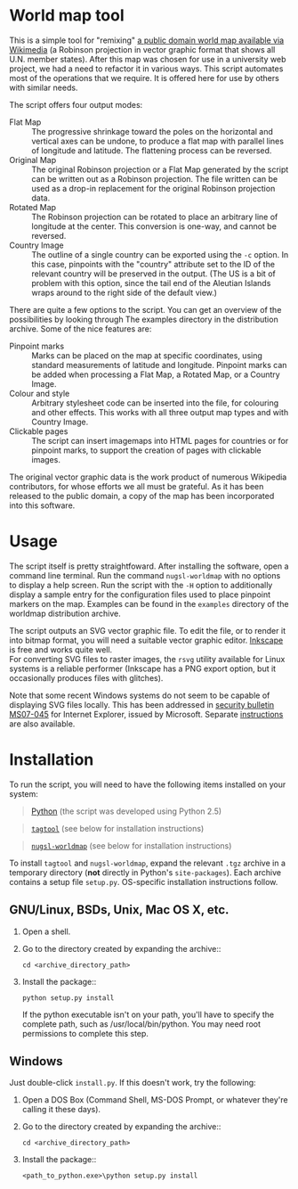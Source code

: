 World map tool
==============

This is a simple tool for "remixing" [a public domain world map
available via Wikimedia][map] (a Robinson projection in vector graphic
format that shows all U.N. member states).  After this map was chosen
for use in a university web project, we had a need to refactor it in
various ways.  This script automates most of the operations that
we require.  It is offered
here for use by others with similar needs.

[map]: http://commons.wikimedia.org/wiki/Image:BlankMap-World6.svg

The script offers four output modes:

<dl>
<dt>Flat Map</dt>
<dd>The progressive shrinkage toward the poles on the horizontal
and vertical axes can be undone, to produce a flat map with
parallel lines of longitude and latitude.  The flattening
process can be reversed.</dd>

<dt>Original Map</dt>
<dd>The original Robinson projection or a Flat Map generated by
the script can be written out as a Robinson projection. The
file written can be used as a drop-in replacement for the
original Robinson projection data.
	
<dt>Rotated Map</dt>
<dd>The Robinson projection can be rotated to place an arbitrary
line of longitude at the center.  This conversion is one-way,
and cannot be reversed.

<dt>Country Image</dt>
<dd>The outline of a single country can be exported using
the <code>-c</code> option.  In this case, pinpoints with the "country"
attribute set to the ID of the relevant country will be
preserved in the output.  (The US is a bit of problem with
this option, since the tail end of the Aleutian Islands
wraps around to the right side of the default view.)</dd>
</dl>

There are quite a few options to the script.  You can get
an overview of the possibilities by looking through The examples
directory in the distribution archive.  Some of the nice
features are:

<dl>
<dt>Pinpoint marks</dt>
<dd>Marks can be placed on the map at specific coordinates,
using standard measurements of latitude and longitude.
Pinpoint marks can be added when processing a Flat Map,
a Rotated Map, or a Country Image.</dd>

<dt>Colour and style</dt>
<dd>Arbitrary stylesheet code can be inserted into the file,
for colouring and other effects.  This works with all three
output map types and with Country Image.</dd>

<dt>Clickable pages</dt>
<dd>The script can insert imagemaps into HTML pages for
countries or for pinpoint marks, to support the creation
of pages with clickable images.</dd>
</dl>

The original vector graphic data is the work product of numerous
Wikipedia contributors, for whose efforts we all must be 
grateful. As it has been released to the public domain, a copy 
of the map has been incorporated into this software.

# Usage

The script itself is pretty straightfoward.  After installing the
software, open a command line terminal.  Run the command
`nugsl-worldmap` with no options to display a help screen.  Run the
script with the `-H` option to additionally display a sample entry for
the configuration files used to place pinpoint markers on the map.
Examples can be found in the `examples` directory of the
worldmap distribution archive.

The script outputs an SVG vector graphic file.  To edit the file, or
to render it into bitmap format, you will need a suitable vector
graphic editor.  [Inkscape][inkscape] is free and works quite well.  
For converting SVG files to raster images, the `rsvg` utility
available for Linux systems is a reliable performer (Inkscape
has a PNG export option, but it occasionally produces files
with glitches).

[inkscape]: http://www.inkscape.org/

Note that some recent Windows systems do not seem to be capable of
displaying SVG files locally.  This has been addressed in [security
bulletin MS07-045][bulletin] for Internet Explorer, issued by
Microsoft.  Separate [instructions][instructions] are also available.

[bulletin]: http://support.microsoft.com/kb/937143

[instructions]: http://support.microsoft.com/kb/935575


# Installation

To run the script, you will need to have the following items
installed on your system:

> [Python][python] (the script was developed using Python 2.5)

[python]: http://www.python.org/download/

> [`tagtool`][tagtool] (see below for installation instructions)

[tagtool]: http://gsl-nagoya-u.net/appendix/software/tagtool//

> [`nugsl-worldmap`][worldmap] (see below for installation instructions)

[worldmap]: http://gsl-nagoya-u.net/appendix/software/worldmap/

To install `tagtool` and `nugsl-worldmap`, expand the relevant 
`.tgz` archive in a temporary directory (**not** directly in 
Python's ``site-packages``).  Each archive contains a setup file 
`setup.py`.  OS-specific installation instructions follow.


## GNU/Linux, BSDs, Unix, Mac OS X, etc.

1. Open a shell.
2. Go to the directory created by expanding the archive::

       cd <archive_directory_path>
3. Install the package::

       python setup.py install

   If the python executable isn't on your path, you'll have to specify
   the complete path, such as /usr/local/bin/python.  You may need
   root permissions to complete this step.


## Windows

Just double-click `install.py`.  If this doesn't work, try the
following:

1. Open a DOS Box (Command Shell, MS-DOS Prompt, or whatever they're
   calling it these days).
2. Go to the directory created by expanding the archive::

       cd <archive_directory_path>
3. Install the package::

       <path_to_python.exe>\python setup.py install


